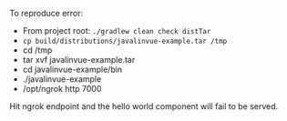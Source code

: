 To reproduce error:

* From project root: `./gradlew clean check distTar`
* `cp build/distributions/javalinvue-example.tar /tmp`
* cd /tmp
* tar xvf javalinvue-example.tar
* cd javalinvue-example/bin
* ./javalinvue-example
* /opt/ngrok http 7000

Hit ngrok endpoint and the hello world component will fail to be served.
